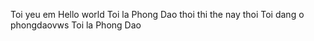 Toi yeu em
Hello world
Toi la Phong Dao
thoi thi the nay thoi
Toi dang o phongdaovws
Toi la Phong Dao
